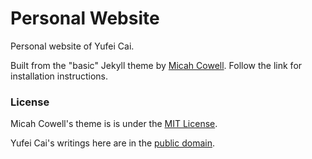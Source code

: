 # Personal Website

Personal website of Yufei Cai.

Built from the "basic" Jekyll theme by [Micah Cowell](https://github.com/getmicah/getmicah.github.io). Follow the link for installation instructions.

### License

Micah Cowell's theme is is under the [MIT License](https://raw.githubusercontent.com/getmicah/getmicah.github.io/master/LICENSE).

Yufei Cai's writings here are in the [public domain](https://github.com/ps-mr/tutorial-assignment/blob/master/LICENSE).
